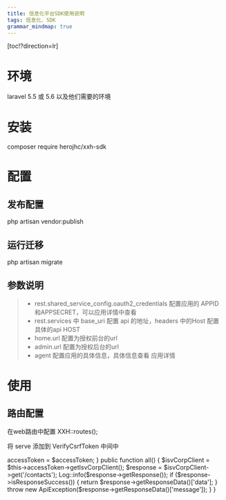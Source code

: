 ```yaml
---
title: 信息化平台SDK使用说明
tags: 信息化、SDK
grammar_mindmap: true
---
```



[toc!?direction=lr]

# 环境
laravel 5.5 或 5.6 以及他们需要的环境

# 安装
composer require herojhc/xxh-sdk

# 配置
 
## 发布配置

php artisan vendor:publish

## 运行迁移

php artisan migrate

## 参数说明
> * rest.shared_service_config.oauth2_credentials  配置应用的 APPID 和APPSECRET，可以应用详情中查看
> * rest.services 中 base_uri 配置 api 的地址，headers 中的Host 配置 具体的api HOST
> * home.url 配置为授权前台的url
> * admin.url 配置为授权后台的url
> * agent 配置应用的具体信息，具体信息查看 应用详情


# 使用

## 路由配置
在web路由中配置 
XXH::routes();

将 serve 添加到 VerifyCsrfToken 中间中

<?php

namespace App\Http\Middleware;

use Illuminate\Foundation\Http\Middleware\VerifyCsrfToken as Middleware;

class VerifyCsrfToken extends Middleware
{
    /**
     * The URIs that should be excluded from CSRF verification.
     *
     * @var array
     */
    protected $except = [
        //
        'serve'
    ];
}


## 用法

namespace XinXiHua\SDK\Services;


use Illuminate\Support\Facades\Log;
use XinXiHua\SDK\AccessToken;
use XinXiHua\SDK\Exceptions\ApiException;

class ContactService
{

    protected $accessToken;

    function __construct(AccessToken $accessToken)
    {
        $this->accessToken = $accessToken;
    }

    public function all()
    {
        $isvCorpClient = $this->accessToken->getIsvCorpClient();

        $response = $isvCorpClient->get('/contacts');

        Log::info($response->getResponse());
        if ($response->isResponseSuccess()) {
            return $response->getResponseData()['data'];
        }
        throw new ApiException($response->getResponseData()['message']);

    }

}




